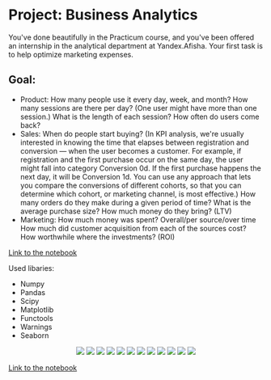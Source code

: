 # Project: Business Analytics

You've done beautifully in the Practicum course, and you've been offered an internship in the analytical department at Yandex.Afisha. Your first task is to help optimize marketing expenses.

## Goal:
- Product:
How many people use it every day, week, and month?
How many sessions are there per day? (One user might have more than one session.)
What is the length of each session?
How often do users come back?
- Sales:
When do people start buying? (In KPI analysis, we're usually interested in knowing the time that elapses between registration and conversion — when the user becomes a customer. For example, if registration and the first purchase occur on the same day, the user might fall into category Conversion 0d. If the first purchase happens the next day, it will be Conversion 1d. You can use any approach that lets you compare the conversions of different cohorts, so that you can determine which cohort, or marketing channel, is most effective.)
How many orders do they make during a given period of time?
What is the average purchase size?
How much money do they bring? (LTV)
- Marketing:
How much money was spent? Overall/per source/over time
How much did customer acquisition from each of the sources cost?
How worthwhile where the investments? (ROI)

[Link to the notebook](https://github.com/Tommy-Python/Data-Analysis-Portfolio/blob/main/ba/BA.ipynb)
  
Used libaries:
- Numpy
- Pandas
- Scipy
- Matplotlib
- Functools
- Warnings
- Seaborn

<p align="center"> 
<img src="img1.png"> 
<img src="img2.png"> 
<img src="img3.png"> 
<img src="img4.png"> 
<img src="img5.png"> 
<img src="img6.png"> 
<img src="img7.png"> 
<img src="img8.png"> 
<img src="img9.png"> 
<img src="img10.png">
<img src="img11.png"> 
<img src="img12.png"> 
</p>


[Link to the notebook](https://github.com/Tommy-Python/Data-Analysis-Portfolio/blob/main/ba/BA.ipynb)
